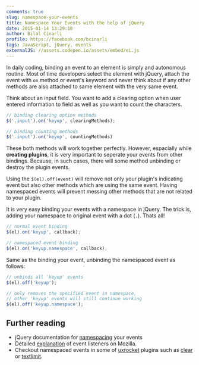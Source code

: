 ```yaml
---
comments: true
slug: namespace-your-events
title: Namespace Your Events with the help of jQuery
date: 2015-01-14 13:29:10
author: Bilal Cinarli
profile: https://facebook.com/bcinarli
tags: JavaScript, jQuery, events
externalJS: //assets.codepen.io/assets/embed/ei.js
---
```

In daily coding, binding an event to an element is simply and autonomous routine. Most of time developers select the element with jQuery, attach the event with `on` method or event's keyword and never think about if any other methods are also attached to same element with the very same event.

Think about an input field. You want to add a clearing option when user entered information to field as well as you want to count the characters. 

```javascript
// binding clearing option methods 
$('.input').on('keyup', clearingMethods);

// binding counting methods
$('.input').on('keyup', countingMethods)
```

These both methods will work together perfectly. However, espacially while __creating plugins__, it is very important to seperate your events from other bindings. Because, in such cases, there will some method unbinding or destroy the plugin events. 

Using the `$(el).off(event)` will remove not only your plugin's indicating event but also other methods which are using the same event. Having namespaced events will prevent messing other methods that are not related to your plugin.

It is very easy binding your events with a namespace in jQuery. The trick is, adding your namespace to original event with a dot (`.`). Thats all!

```javascript
// normal event binding
$(el).on('keyup', callback);

// namespaced event binding
$(el).on('keyup.namespace', callback);
```

Same as the binding your event, unbinding the namespaced event as follows:

```javascript
// unbinds all 'keyup' events 
$(el).off('keyup');

// only removes the specified event in namespace, 
// other 'keyup' events will still continue working
$(el).off('keyup.namespace');
```

## Further reading
- jQuery documentation for [namespacing](http://api.jquery.com/event.namespace/) your events
- Detailed [explanation](https://developer.mozilla.org/en-US/docs/Web/API/EventTarget.addEventListener) of event listeners on Mozilla.
- Checkout namespaced events in some of [uxrocket](https://github.com/uxrocet) plugins such as [clear](https://github.com/uxrocket/uxrocket.clear) or [textlimit](https://github.com/uxrocket/uxrocket.textlimit).

